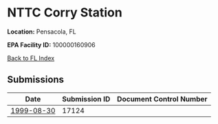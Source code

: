 # NTTC Corry Station

**Location:** Pensacola, FL

**EPA Facility ID:** 100000160906

[Back to FL Index](../../index.md)

## Submissions

| Date | Submission ID | Document Control Number |
|------|--------------|-------------------------|
| [1999-08-30](submissions/17124.md) | 17124 |  |
